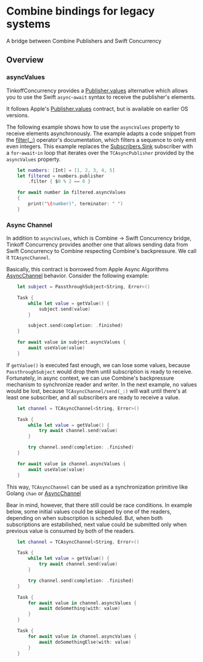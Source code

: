 # Combine bindings for legacy systems

A bridge between Combine Publishers and Swift Concurrency 

## Overview

### asyncValues

TinkoffConcurrency provides a [Publisher.values](https://developer.apple.com/documentation/combine/publisher/values-v7nz)
alternative which allows you to use the Swift `async`-`await` syntax to receive the publisher's elements.

It follows Apple's [Publisher.values](https://developer.apple.com/documentation/combine/publisher/values-v7nz) contract, but is
available on earlier OS versions.

The following example shows how to use the `asyncValues` property to receive elements asynchronously.
The example adapts a code snippet from the [filter(_:)](https://developer.apple.com/documentation/combine/publisher/filter(_:)) operator's documentation,
which filters a sequence to only emit even integers. This example replaces the
[Subscribers.Sink](https://developer.apple.com/documentation/combine/subscribers/sink)
subscriber with a `for`-`await`-`in` loop that iterates over the ``TCAsyncPublisher``
provided by the `asyncValues` property.

```swift
    let numbers: [Int] = [1, 2, 3, 4, 5]
    let filtered = numbers.publisher
        .filter { $0 % 2 == 0 }

    for await number in filtered.asyncValues
    {
        print("\(number)", terminator: " ")
    }
```

### Async Channel

In addition to `asyncValues`, which is Combine → Swift Concurrency bridge, Tinkoff Concurrency provides another
one that allows sending data from Swift Concurrency to Combine respecting Combine's backpressure. We call it ``TCAsyncChannel``.

Basically, this contract is borrowed from Apple Async Algorithms [AsyncChannel](https://github.com/apple/swift-async-algorithms/blob/main/Sources/AsyncAlgorithms/AsyncAlgorithms.docc/Guides/Channel.md)
behavior. Consider the following example:

```swift
    let subject = PassthroughSubject<String, Error>()

    Task {
        while let value = getValue() {
            subject.send(value)
        }

        subject.send(completion: .finished)
    }

    for await value in subject.asyncValues {
        await useValue(value)
    }
```

If `getValue()` is executed fast enough, we can lose some values, because `PassthroughSubject` would drop them until
subscription is ready to receive. Fortunately, in async context, we can use Combine's backpressure mechanism to synchronize
reader and writer. In the next example, no values would be lost, because ``TCAsyncChannel/send(_:)`` will wait until
there's at least one subscriber, and all subscribers are ready to receive a value.

```swift
    let channel = TCAsyncChannel<String, Error>()

    Task {
        while let value = getValue() {
            try await channel.send(value)
        }

        try channel.send(completion: .finished)
    }

    for await value in channel.asyncValues {
        await useValue(value)
    }
```

This way, ``TCAsyncChannel`` can be used as a synchronization primitive like Golang `chan` or 
[AsyncChannel](https://github.com/apple/swift-async-algorithms/blob/main/Sources/AsyncAlgorithms/AsyncAlgorithms.docc/Guides/Channel.md) 

Bear in mind, however, that there still could be race conditions. In example below, some initial values could be skipped by one of the readers,
depending on when subscription is scheduled. But, when both subscriptions are estabilished, next value could be submitted only when previous value
is consumed by both of the readers.

```swift
    let channel = TCAsyncChannel<String, Error>()

    Task {
        while let value = getValue() {
            try await channel.send(value)
        }

        try channel.send(completion: .finished)
    }

    Task {
        for await value in channel.asyncValues {
            await doSomething(with: value)
        }
    }

    Task {
        for await value in channel.asyncValues {
            await doSomethingElse(with: value)
        }
    }
```
